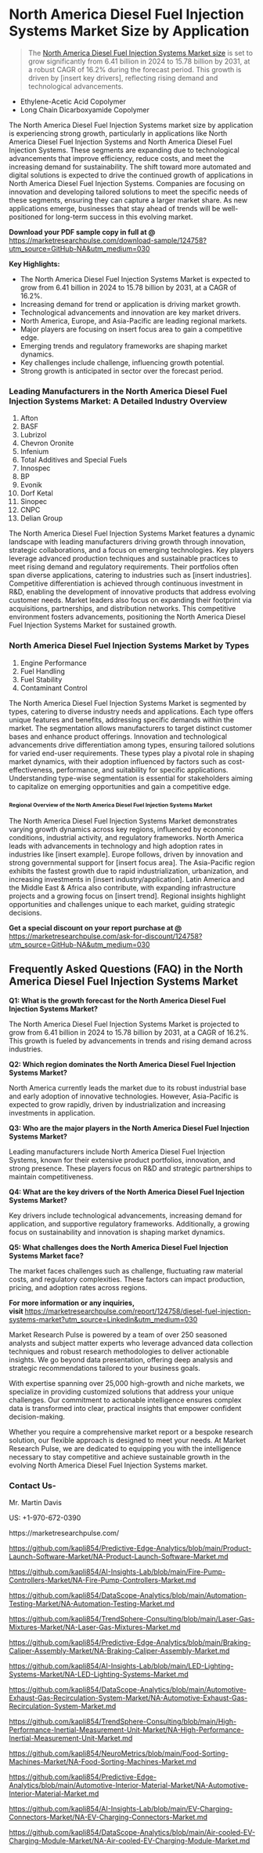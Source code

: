 <h1>North America Diesel Fuel Injection Systems Market&nbsp;Size by Application</h1><blockquote><p>The <a href="https://marketresearchpulse.com/download-sample/124758?utm_source=GitHub-NA&amp;utm_medium=030">North America Diesel Fuel Injection Systems Market size</a> is set to grow significantly from 6.41 billion in 2024 to 15.78 billion by 2031, at a robust CAGR of 16.2% during the forecast period. This growth is driven by [insert key drivers], reflecting rising demand and technological advancements.</p></blockquote><ul><li>Ethylene-Acetic Acid Copolymer<li> Long Chain Dicarboxyamide Copolymer</li></ul><p>The North America Diesel Fuel Injection Systems market size by application is experiencing strong growth, particularly in applications like North America Diesel Fuel Injection Systems and North America Diesel Fuel Injection Systems. These segments are expanding due to technological advancements that improve efficiency, reduce costs, and meet the increasing demand for sustainability. The shift toward more automated and digital solutions is expected to drive the continued growth of applications in North America Diesel Fuel Injection Systems. Companies are focusing on innovation and developing tailored solutions to meet the specific needs of these segments, ensuring they can capture a larger market share. As new applications emerge, businesses that stay ahead of trends will be well-positioned for long-term success in this evolving market.</p><p><strong>Download your PDF sample copy in full at @ </strong><a href="https://marketresearchpulse.com/download-sample/124758?utm_source=GitHub-NA&amp;utm_medium=030">https://marketresearchpulse.com/download-sample/124758?utm_source=GitHub-NA&amp;utm_medium=030</a></p><p><strong>Key Highlights: </strong></p><ul><li>The North America Diesel Fuel Injection Systems Market is expected to grow from 6.41 billion in 2024 to 15.78 billion by 2031, at a CAGR of 16.2%.</li><li>Increasing demand for trend or application is driving market growth.</li><li>Technological advancements and innovation are key market drivers.</li><li>North America, Europe, and Asia-Pacific are leading regional markets.</li><li>Major players are focusing on insert focus area to gain a competitive edge.</li><li>Emerging trends and regulatory frameworks are shaping market dynamics.</li><li>Key challenges include challenge, influencing growth potential.</li><li>Strong growth is anticipated in sector over the forecast period.</li></ul><h3>Leading Manufacturers in the North America Diesel Fuel Injection Systems Market: A Detailed Industry Overview</h3><ol><li>Afton</li><li>BASF</li><li>Lubrizol</li><li>Chevron Oronite</li><li>Infenium</li><li>Total Additives and Special Fuels</li><li>Innospec</li><li>BP</li><li>Evonik</li><li>Dorf Ketal</li><li>Sinopec</li><li>CNPC</li><li>Delian Group</li></ol><div class="flex max-w-full flex-col flex-grow"><div class="min-h-8 text-message flex w-full flex-col items-end gap-2 whitespace-normal break-words [.text-message+&amp;]:mt-5" dir="auto" data-message-author-role="assistant" data-message-id="fd8432e4-4910-450d-b182-61b7bfb0a01f" data-message-model-slug="gpt-4o"><div class="flex w-full flex-col gap-1 empty:hidden first:pt-[3px]"><div class="markdown prose w-full break-words dark:prose-invert light"><p>The North America Diesel Fuel Injection Systems Market features a dynamic landscape with leading manufacturers driving growth through innovation, strategic collaborations, and a focus on emerging technologies. Key players leverage advanced production techniques and sustainable practices to meet rising demand and regulatory requirements. Their portfolios often span diverse applications, catering to industries such as [insert industries]. Competitive differentiation is achieved through continuous investment in R&amp;D, enabling the development of innovative products that address evolving customer needs. Market leaders also focus on expanding their footprint via acquisitions, partnerships, and distribution networks. This competitive environment fosters advancements, positioning the North America Diesel Fuel Injection Systems Market for sustained growth.</p></div></div></div></div><h3>North America Diesel Fuel Injection Systems Market by Types</h3><ol><li>Engine Performance<li> Fuel Handling<li> Fuel Stability<li> Contaminant Control</li></ol><div class="flex max-w-full flex-col flex-grow"><div class="min-h-8 text-message flex w-full flex-col items-end gap-2 whitespace-normal break-words [.text-message+&amp;]:mt-5" dir="auto" data-message-author-role="assistant" data-message-id="084470be-0bb7-4664-bddf-5156b4f41249" data-message-model-slug="gpt-4o-mini"><div class="flex w-full flex-col gap-1 empty:hidden first:pt-[3px]"><div class="markdown prose w-full break-words dark:prose-invert light"><p>The North America Diesel Fuel Injection Systems Market is segmented by types, catering to diverse industry needs and applications. Each type offers unique features and benefits, addressing specific demands within the market. The segmentation allows manufacturers to target distinct customer bases and enhance product offerings. Innovation and technological advancements drive differentiation among types, ensuring tailored solutions for varied end-user requirements. These types play a pivotal role in shaping market dynamics, with their adoption influenced by factors such as cost-effectiveness, performance, and suitability for specific applications. Understanding type-wise segmentation is essential for stakeholders aiming to capitalize on emerging opportunities and gain a competitive edge.</p></div></div></div></div><h3><span style="font-size: 11px;">Regional Overview of the North America Diesel Fuel Injection Systems Market</span></h3><div class="flex max-w-full flex-col flex-grow"><div class="min-h-8 text-message flex w-full flex-col items-end gap-2 whitespace-normal break-words [.text-message+&amp;]:mt-5" dir="auto" data-message-author-role="assistant" data-message-id="e9038762-ce64-4e30-91c9-9bd413514231" data-message-model-slug="gpt-4o-mini"><div class="flex w-full flex-col gap-1 empty:hidden first:pt-[3px]"><div class="markdown prose w-full break-words dark:prose-invert light"><p>The North America Diesel Fuel Injection Systems Market demonstrates varying growth dynamics across key regions, influenced by economic conditions, industrial activity, and regulatory frameworks. North America leads with advancements in technology and high adoption rates in industries like [insert example]. Europe follows, driven by innovation and strong governmental support for [insert focus area]. The Asia-Pacific region exhibits the fastest growth due to rapid industrialization, urbanization, and increasing investments in [insert industry/application]. Latin America and the Middle East &amp; Africa also contribute, with expanding infrastructure projects and a growing focus on [insert trend]. Regional insights highlight opportunities and challenges unique to each market, guiding strategic decisions.</p></div></div></div></div><p><strong>Get a special discount on your report purchase at @ </strong><a href="https://marketresearchpulse.com/ask-for-discount/124758?utm_source=GitHub-NA&amp;utm_medium=030">https://marketresearchpulse.com/ask-for-discount/124758?utm_source=GitHub-NA&amp;utm_medium=030</a></p><h2>Frequently Asked Questions (FAQ) in the North America Diesel Fuel Injection Systems Market</h2><p><strong>Q1: What is the growth forecast for the North America Diesel Fuel Injection Systems Market?</strong></p><p>The North America Diesel Fuel Injection Systems Market is projected to grow from 6.41 billion in 2024 to 15.78 billion by 2031, at a CAGR of 16.2%. This growth is fueled by advancements in trends and rising demand across industries.</p><p><strong>Q2: Which region dominates the North America Diesel Fuel Injection Systems Market?</strong></p><p>North America currently leads the market due to its robust industrial base and early adoption of innovative technologies. However, Asia-Pacific is expected to grow rapidly, driven by industrialization and increasing investments in application.</p><p><strong>Q3: Who are the major players in the North America Diesel Fuel Injection Systems Market?</strong></p><p>Leading manufacturers include North America Diesel Fuel Injection Systems, known for their extensive product portfolios, innovation, and strong presence. These players focus on R&amp;D and strategic partnerships to maintain competitiveness.</p><p><strong>Q4: What are the key drivers of the North America Diesel Fuel Injection Systems Market?</strong></p><p>Key drivers include technological advancements, increasing demand for application, and supportive regulatory frameworks. Additionally, a growing focus on sustainability and innovation is shaping market dynamics.</p><p><strong>Q5: What challenges does the North America Diesel Fuel Injection Systems Market face?</strong></p><p>The market faces challenges such as challenge, fluctuating raw material costs, and regulatory complexities. These factors can impact production, pricing, and adoption rates across regions.</p><p><strong>For more information or any inquiries, visit&nbsp;</strong><a href="https://marketresearchpulse.com/report/124758/diesel-fuel-injection-systems-market?utm_source=Linkedin&utm_medium=030">https://marketresearchpulse.com/report/124758/diesel-fuel-injection-systems-market?utm_source=Linkedin&utm_medium=030</a></p><p>Market Research Pulse is powered by a team of over 250 seasoned analysts and subject matter experts who leverage advanced data collection techniques and robust research methodologies to deliver actionable insights. We go beyond data presentation, offering deep analysis and strategic recommendations tailored to your business goals.</p><p>With expertise spanning over 25,000 high-growth and niche markets, we specialize in providing customized solutions that address your unique challenges. Our commitment to actionable intelligence ensures complex data is transformed into clear, practical insights that empower confident decision-making.</p><p>Whether you require a comprehensive market report or a bespoke research solution, our flexible approach is designed to meet your needs. At Market Research Pulse, we are dedicated to equipping you with the intelligence necessary to stay competitive and achieve sustainable growth in the evolving North America Diesel Fuel Injection Systems market.</p><h3><strong>Contact Us-</strong></h3><p>Mr. Martin Davis</p><p>US: +1-970-672-0390</p><p>https://marketresearchpulse.com/</p><p><a href="https://github.com/kapli854/Predictive-Edge-Analytics/blob/main/Product-Launch-Software-Market/NA-Product-Launch-Software-Market.md">https://github.com/kapli854/Predictive-Edge-Analytics/blob/main/Product-Launch-Software-Market/NA-Product-Launch-Software-Market.md</a></p><p><a href="https://github.com/kapli854/AI-Insights-Lab/blob/main/Fire-Pump-Controllers-Market/NA-Fire-Pump-Controllers-Market.md">https://github.com/kapli854/AI-Insights-Lab/blob/main/Fire-Pump-Controllers-Market/NA-Fire-Pump-Controllers-Market.md</a></p><p><a href="https://github.com/kapli854/DataScope-Analytics/blob/main/Automation-Testing-Market/NA-Automation-Testing-Market.md">https://github.com/kapli854/DataScope-Analytics/blob/main/Automation-Testing-Market/NA-Automation-Testing-Market.md</a></p><p><a href="https://github.com/kapli854/TrendSphere-Consulting/blob/main/Laser-Gas-Mixtures-Market/NA-Laser-Gas-Mixtures-Market.md">https://github.com/kapli854/TrendSphere-Consulting/blob/main/Laser-Gas-Mixtures-Market/NA-Laser-Gas-Mixtures-Market.md</a></p><p><a href="https://github.com/kapli854/Predictive-Edge-Analytics/blob/main/Braking-Caliper-Assembly-Market/NA-Braking-Caliper-Assembly-Market.md">https://github.com/kapli854/Predictive-Edge-Analytics/blob/main/Braking-Caliper-Assembly-Market/NA-Braking-Caliper-Assembly-Market.md</a></p><p><a href="https://github.com/kapli854/AI-Insights-Lab/blob/main/LED-Lighting-Systems-Market/NA-LED-Lighting-Systems-Market.md">https://github.com/kapli854/AI-Insights-Lab/blob/main/LED-Lighting-Systems-Market/NA-LED-Lighting-Systems-Market.md</a></p><p><a href="https://github.com/kapli854/DataScope-Analytics/blob/main/Automotive-Exhaust-Gas-Recirculation-System-Market/NA-Automotive-Exhaust-Gas-Recirculation-System-Market.md">https://github.com/kapli854/DataScope-Analytics/blob/main/Automotive-Exhaust-Gas-Recirculation-System-Market/NA-Automotive-Exhaust-Gas-Recirculation-System-Market.md</a></p><p><a href="https://github.com/kapli854/TrendSphere-Consulting/blob/main/High-Performance-Inertial-Measurement-Unit-Market/NA-High-Performance-Inertial-Measurement-Unit-Market.md">https://github.com/kapli854/TrendSphere-Consulting/blob/main/High-Performance-Inertial-Measurement-Unit-Market/NA-High-Performance-Inertial-Measurement-Unit-Market.md</a></p><p><a href="https://github.com/kapli854/NeuroMetrics/blob/main/Food-Sorting-Machines-Market/NA-Food-Sorting-Machines-Market.md">https://github.com/kapli854/NeuroMetrics/blob/main/Food-Sorting-Machines-Market/NA-Food-Sorting-Machines-Market.md</a></p><p><a href="https://github.com/kapli854/Predictive-Edge-Analytics/blob/main/Automotive-Interior-Material-Market/NA-Automotive-Interior-Material-Market.md">https://github.com/kapli854/Predictive-Edge-Analytics/blob/main/Automotive-Interior-Material-Market/NA-Automotive-Interior-Material-Market.md</a></p><p><a href="https://github.com/kapli854/AI-Insights-Lab/blob/main/EV-Charging-Connectors-Market/NA-EV-Charging-Connectors-Market.md">https://github.com/kapli854/AI-Insights-Lab/blob/main/EV-Charging-Connectors-Market/NA-EV-Charging-Connectors-Market.md</a></p><p><a href="https://github.com/kapli854/DataScope-Analytics/blob/main/Air-cooled-EV-Charging-Module-Market/NA-Air-cooled-EV-Charging-Module-Market.md">https://github.com/kapli854/DataScope-Analytics/blob/main/Air-cooled-EV-Charging-Module-Market/NA-Air-cooled-EV-Charging-Module-Market.md</a></p>

